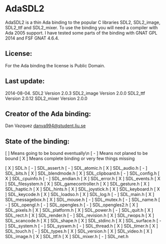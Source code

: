 AdaSDL2
=======

AdaSDL2 is a thin Ada binding to the popular C libraries SDL2,
SDL2_image, SDL2_ttf and SDL2_mixer.
To use the binding you will need a compiler with Ada 2005 support.
I have tested some parts of the binding with GNAT GPL 2014 and
FSF GNAT 4.6.4.

License:
--------
For the Ada binding the license is Public Domain.

Last update:
------------
2014-08-04.
SDL2 Version 2.0.3
SDL2_image Version 2.0.0
SDL2_ttf Version 2.0.12
SDL2_mixer Version 2.0.0

Creator of the Ada binding:
---------------------------
Dan Vazquez
danva994@student.liu.se

State of the binding:
---------------------
[   ] Means going to be bound eventually\n
[ - ] Means not planed to be bound
[ X ] Means complete binding or very few things missing

[ X ] SDL.h
[ - ] SDL_assert.h
[ - ] SDL_atomic.h
[ X ] SDL_audio.h
[ - ] SDL_bits.h
[ X ] SDL_blendmode.h
[ X ] SDL_clipboard.h
[ - ] SDL_config.h
[ X ] SDL_cpuinfo.h
[ - ] SDL_endian.h
[ X ] SDL_error.h
[ X ] SDL_events.h
[ X ] SDL_filesystem.h
[ X ] SDL_gamecontroller.h
[ X ] SDL_gesture.h
[ X ] SDL_haptic.h
[ X ] SDL_hints.h
[ X ] SDL_joystick.h
[ X ] SDL_keyboard.h
[ X ] SDL_keycode.h
[ X ] SDL_loadso.h
[ X ] SDL_log.h
[ - ] SDL_main.h
[ X ] SDL_messagebox.h
[ X ] SDL_mouse.h
[ - ] SDL_mutex.h
[ - ] SDL_name.h
[ - ] SDL_opengl.h
[ - ] SDL_opengles.h
[ - ] SDL_opengles2.h
[ X ] SDL_pixels.h
[ X ] SDL_platform.h
[ X ] SDL_power.h
[ - ] SDL_quit.h
[ X ] SDL_rect.h
[ X ] SDL_render.h
[ - ] SDL_revision.h
[ X ] SDL_rwops.h
[ X ] SDL_scancode.h
[ X ] SDL_shape.h
[ X ] SDL_stdinc.h
[ X ] SDL_surface.h
[ - ] SDL_system.h
[ - ] SDL_syswm.h
[ - ] SDL_thread.h
[ X ] SDL_timer.h
[ X ] SDL_touch.h
[ - ] SDL_types.h
[ X ] SDL_version.h
[ X ] SDL_video.h
[ X ] SDL_image.h
[ X ] SDL_ttf.h
[ X ] SDL_mixer.h
[ - ] SDL_net.h
